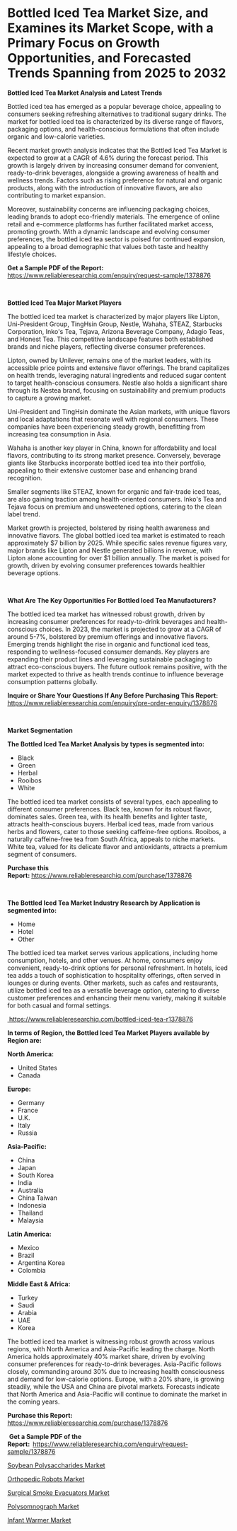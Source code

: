<p><h1>Bottled Iced Tea Market Size, and Examines its Market Scope, with a Primary Focus on Growth Opportunities, and Forecasted Trends Spanning from 2025 to 2032</h1></p><p><strong>Bottled Iced Tea Market Analysis and Latest Trends</strong></p>
<p><p>Bottled iced tea has emerged as a popular beverage choice, appealing to consumers seeking refreshing alternatives to traditional sugary drinks. The market for bottled iced tea is characterized by its diverse range of flavors, packaging options, and health-conscious formulations that often include organic and low-calorie varieties. </p><p>Recent market growth analysis indicates that the Bottled Iced Tea Market is expected to grow at a CAGR of 4.6% during the forecast period. This growth is largely driven by increasing consumer demand for convenient, ready-to-drink beverages, alongside a growing awareness of health and wellness trends. Factors such as rising preference for natural and organic products, along with the introduction of innovative flavors, are also contributing to market expansion. </p><p>Moreover, sustainability concerns are influencing packaging choices, leading brands to adopt eco-friendly materials. The emergence of online retail and e-commerce platforms has further facilitated market access, promoting growth. With a dynamic landscape and evolving consumer preferences, the bottled iced tea sector is poised for continued expansion, appealing to a broad demographic that values both taste and healthy lifestyle choices.</p></p>
<p><strong>Get a Sample PDF of the Report:&nbsp;</strong> <a href="https://www.reliableresearchiq.com/enquiry/request-sample/1378876?utm_campaign=3570&utm_medium=2&utm_source=Github&utm_content=ia&utm_term=07042025&utm_id=bottled-iced-tea">https://www.reliableresearchiq.com/enquiry/request-sample/1378876</a></p>
<p>&nbsp;</p>
<p><strong>Bottled Iced Tea Major Market Players</strong></p>
<p><p>The bottled iced tea market is characterized by major players like Lipton, Uni-President Group, TingHsin Group, Nestle, Wahaha, STEAZ, Starbucks Corporation, Inko's Tea, Tejava, Arizona Beverage Company, Adagio Teas, and Honest Tea. This competitive landscape features both established brands and niche players, reflecting diverse consumer preferences.</p><p>Lipton, owned by Unilever, remains one of the market leaders, with its accessible price points and extensive flavor offerings. The brand capitalizes on health trends, leveraging natural ingredients and reduced sugar content to target health-conscious consumers. Nestle also holds a significant share through its Nestea brand, focusing on sustainability and premium products to capture a growing market.</p><p>Uni-President and TingHsin dominate the Asian markets, with unique flavors and local adaptations that resonate well with regional consumers. These companies have been experiencing steady growth, benefitting from increasing tea consumption in Asia.</p><p>Wahaha is another key player in China, known for affordability and local flavors, contributing to its strong market presence. Conversely, beverage giants like Starbucks incorporate bottled iced tea into their portfolio, appealing to their extensive customer base and enhancing brand recognition.</p><p>Smaller segments like STEAZ, known for organic and fair-trade iced teas, are also gaining traction among health-oriented consumers. Inko's Tea and Tejava focus on premium and unsweetened options, catering to the clean label trend.</p><p>Market growth is projected, bolstered by rising health awareness and innovative flavors. The global bottled iced tea market is estimated to reach approximately $7 billion by 2025. While specific sales revenue figures vary, major brands like Lipton and Nestle generated billions in revenue, with Lipton alone accounting for over $1 billion annually. The market is poised for growth, driven by evolving consumer preferences towards healthier beverage options.</p></p>
<p>&nbsp;</p>
<p><strong>What Are The Key Opportunities For Bottled Iced Tea Manufacturers?</strong></p>
<p><p>The bottled iced tea market has witnessed robust growth, driven by increasing consumer preferences for ready-to-drink beverages and health-conscious choices. In 2023, the market is projected to grow at a CAGR of around 5-7%, bolstered by premium offerings and innovative flavors. Emerging trends highlight the rise in organic and functional iced teas, responding to wellness-focused consumer demands. Key players are expanding their product lines and leveraging sustainable packaging to attract eco-conscious buyers. The future outlook remains positive, with the market expected to thrive as health trends continue to influence beverage consumption patterns globally.</p></p>
<p><strong>Inquire or Share Your Questions If Any Before Purchasing This Report:</strong> <a href="https://www.reliableresearchiq.com/enquiry/pre-order-enquiry/1378876?utm_campaign=3570&utm_medium=2&utm_source=Github&utm_content=ia&utm_term=07042025&utm_id=bottled-iced-tea">https://www.reliableresearchiq.com/enquiry/pre-order-enquiry/1378876</a></p>
<p>&nbsp;</p>
<p><strong>Market Segmentation</strong></p>
<p><strong>The Bottled Iced Tea Market Analysis by types is segmented into:</strong></p>
<p><ul><li>Black</li><li>Green</li><li>Herbal</li><li>Rooibos</li><li>White</li></ul></p>
<p><p>The bottled iced tea market consists of several types, each appealing to different consumer preferences. Black tea, known for its robust flavor, dominates sales. Green tea, with its health benefits and lighter taste, attracts health-conscious buyers. Herbal iced teas, made from various herbs and flowers, cater to those seeking caffeine-free options. Rooibos, a naturally caffeine-free tea from South Africa, appeals to niche markets. White tea, valued for its delicate flavor and antioxidants, attracts a premium segment of consumers.</p></p>
<p><strong>Purchase this Report:&nbsp;</strong><a href="https://www.reliableresearchiq.com/purchase/1378876?utm_campaign=3570&utm_medium=2&utm_source=Github&utm_content=ia&utm_term=07042025&utm_id=bottled-iced-tea">https://www.reliableresearchiq.com/purchase/1378876</a></p>
<p>&nbsp;</p>
<p><strong>The Bottled Iced Tea Market Industry Research by Application is segmented into:</strong></p>
<p><ul><li>Home</li><li>Hotel</li><li>Other</li></ul></p>
<p><p>The bottled iced tea market serves various applications, including home consumption, hotels, and other venues. At home, consumers enjoy convenient, ready-to-drink options for personal refreshment. In hotels, iced tea adds a touch of sophistication to hospitality offerings, often served in lounges or during events. Other markets, such as cafes and restaurants, utilize bottled iced tea as a versatile beverage option, catering to diverse customer preferences and enhancing their menu variety, making it suitable for both casual and formal settings.</p></p>
<p><a href="https://www.reliableresearchiq.com/bottled-iced-tea-r1378876?utm_campaign=3570&utm_medium=2&utm_source=Github&utm_content=ia&utm_term=07042025&utm_id=bottled-iced-tea">&nbsp;https://www.reliableresearchiq.com/bottled-iced-tea-r1378876</a></p>
<p><strong>In terms of Region, the Bottled Iced Tea Market Players available by Region are:</strong></p>
<p>
    <p> <strong> North America: </strong>
        <ul>
            <li>United States</li>
            <li>Canada</li>
        </ul>
        </p> 
    <p> <strong> Europe: </strong>
        <ul>
            <li>Germany</li>
            <li>France</li>
            <li>U.K.</li>
            <li>Italy</li>
            <li>Russia</li>
        </ul>
        </p> 
    <p> <strong> Asia-Pacific: </strong>
        <ul>
            <li>China</li>
            <li>Japan</li>
            <li>South Korea</li>
            <li>India</li>
            <li>Australia</li>
            <li>China Taiwan</li>
            <li>Indonesia</li>
            <li>Thailand</li>
            <li>Malaysia</li>
        </ul>
        </p> 
    <p> <strong> Latin America: </strong>
        <ul>
            <li>Mexico</li>
            <li>Brazil</li>
            <li>Argentina Korea</li>
            <li>Colombia</li>
        </ul>
        </p> 
    <p> <strong> Middle East & Africa: </strong>
        <ul>
            <li>Turkey</li>
            <li>Saudi</li>
            <li>Arabia</li>
            <li>UAE</li>
            <li>Korea</li>
        </ul>
    </p>
    </p>
<p><p>The bottled iced tea market is witnessing robust growth across various regions, with North America and Asia-Pacific leading the charge. North America holds approximately 40% market share, driven by evolving consumer preferences for ready-to-drink beverages. Asia-Pacific follows closely, commanding around 30% due to increasing health consciousness and demand for low-calorie options. Europe, with a 20% share, is growing steadily, while the USA and China are pivotal markets. Forecasts indicate that North America and Asia-Pacific will continue to dominate the market in the coming years.</p></p>
<p><strong>Purchase this Report: </strong><a href="https://www.reliableresearchiq.com/purchase/1378876?utm_campaign=3570&utm_medium=2&utm_source=Github&utm_content=ia&utm_term=07042025&utm_id=bottled-iced-tea">https://www.reliableresearchiq.com/purchase/1378876</a></p>
<p>&nbsp;<strong>Get a Sample PDF of the Report:&nbsp;&nbsp;</strong><a href="https://www.reliableresearchiq.com/enquiry/request-sample/1378876?utm_campaign=3570&utm_medium=2&utm_source=Github&utm_content=ia&utm_term=07042025&utm_id=bottled-iced-tea">https://www.reliableresearchiq.com/enquiry/request-sample/1378876</a></p>
<p><strong></strong></p>
<p><p><a href="https://github.com/iyachikareva/Market-Research-Report-List-1/blob/main/soybean-polysaccharides-market.md?utm_campaign=3570&utm_medium=2&utm_source=Github&utm_content=ia&utm_term=07042025&utm_id=bottled-iced-tea">Soybean Polysaccharides Market</a></p><p><a href="https://www.linkedin.com/pulse/market-forecasting-change-global-orthopedic-robots-dynamics-csrnf?utm_campaign=3570&utm_medium=2&utm_source=Github&utm_content=ia&utm_term=07042025&utm_id=bottled-iced-tea">Orthopedic Robots Market</a></p><p><a href="https://www.linkedin.com/pulse/comprehensive-surgical-smoke-evacuators-market-report-segmentation-mnytf?utm_campaign=3570&utm_medium=2&utm_source=Github&utm_content=ia&utm_term=07042025&utm_id=bottled-iced-tea">Surgical Smoke Evacuators Market</a></p><p><a href="https://www.linkedin.com/pulse/polysomnograph-market-study-report-includinginformation-size-63mke?utm_campaign=3570&utm_medium=2&utm_source=Github&utm_content=ia&utm_term=07042025&utm_id=bottled-iced-tea">Polysomnograph Market</a></p><p><a href="https://www.linkedin.com/pulse/insights-infant-warmer-market-size-which-expanding-126-nkt5e?utm_campaign=3570&utm_medium=2&utm_source=Github&utm_content=ia&utm_term=07042025&utm_id=bottled-iced-tea">Infant Warmer Market</a></p></p>